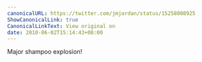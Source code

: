 ```yaml
---
canonicalURL: https://twitter.com/jmjordan/status/15258008925
ShowCanonicalLink: true
CanonicalLinkText: View original on
date: 2010-06-02T15:14:43+00:00
---
```

Major shampoo explosion!